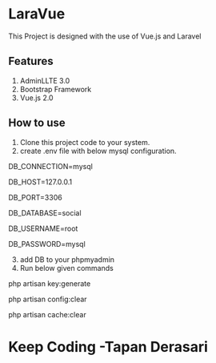 
# LaraVue

This Project is designed with the use of Vue.js and Laravel

## Features
1. AdminLLTE 3.0
2. Bootstrap Framework
3. Vue.js 2.0

## How to use
1. Clone this project code to your system.
2. create .env file with below mysql configuration.

DB_CONNECTION=mysql

DB_HOST=127.0.0.1

DB_PORT=3306

DB_DATABASE=social

DB_USERNAME=root

DB_PASSWORD=mysql

3. add DB to your phpmyadmin
4. Run below given commands

php artisan key:generate

php artisan config:clear

php artisan cache:clear



# Keep Coding -Tapan Derasari
